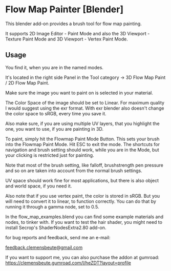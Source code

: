 # Flow Map Painter [Blender]

This blender add-on provides a brush tool for flow map painting.

It supports 2D Image Editor - Paint Mode and also the 3D Viewport - Texture Paint Mode and 3D Viewport - Vertex Paint Mode.


## Usage
You find it, when you are in the named modes.

It's located in the right side Panel in the Tool category -> 3D Flow Map Paint / 2D Flow Map Paint.

Make sure the image you want to paint on is selected in your material.

The Color Space of the image should be set to Linear. For maximum quality I would suggest using the exr format. With exr blender also doesn't change the color space to sRGB, every time you save it.

Also make sure, if you are using multiple UV layers, that you highlight the one, you want to use, if you are painting in 3D.



To paint, simply hit the Flowmap Paint Mode Button. This sets your brush into the Flowmap Paint Mode. Hit ESC to exit the mode.
The shortcuts for navigation and brush setting should work, while you are in the Mode, but your clicking is restricted just for painting.

Note that most of the brush setting, like falloff, brushstrength pen pressure and so on are taken into account from the normal brush settings.



UV space should work fine for most applications, but there is also object and world space, if you need it.



Also note that if you use vertex paint, the color is stored in sRGB. But you will need to convert it to linear, to function correctly. You can do that by running it through a gamma node, set to 0.5.



In the flow_map_examples.blend you can find some example materials and nodes, to tinker with. If you want to test the hair shader, you might need to install Secrop's ShaderNodesExtra2.80 add-on.



for bug reports and feedback, send me an e-mail:

feedback.clemensbeute@gmail.com

If you want to support me, you can also purchase the addon at gumroad:  
https://clemensbeute.gumroad.com/l/heZDT?layout=profile
